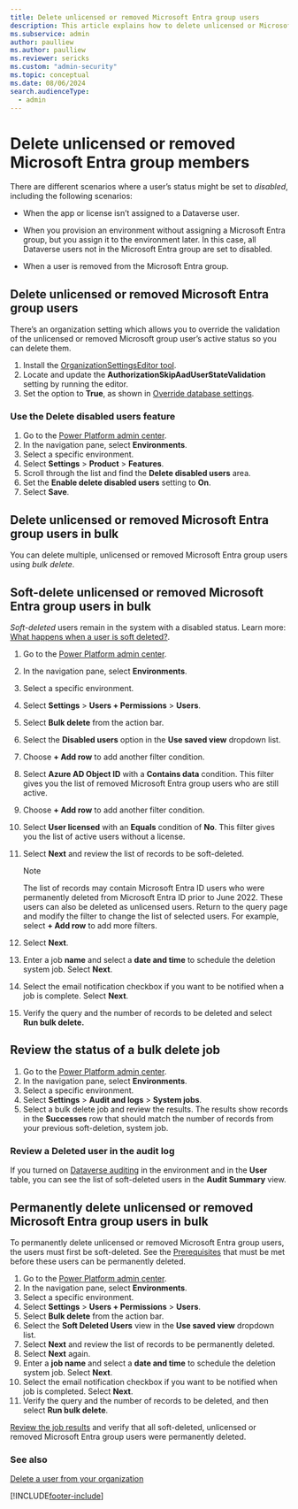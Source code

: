 ```yaml
---
title: Delete unlicensed or removed Microsoft Entra group users 
description: This article explains how to delete unlicensed or Microsoft Entra group users who are no longer in the group from an environment in Microsoft Power Platform admin center.
ms.subservice: admin
author: paulliew
ms.author: paulliew
ms.reviewer: sericks
ms.custom: "admin-security"
ms.topic: conceptual
ms.date: 08/06/2024
search.audienceType: 
  - admin
---
```


# Delete unlicensed or removed Microsoft Entra group members 

There are different scenarios where a user’s status might be set to _disabled_, including the following scenarios:

-	When the app or license isn’t assigned to a Dataverse user. 

-	When you provision an environment without assigning a Microsoft Entra group, but you assign it to the environment later. In this case, all Dataverse users not in the Microsoft Entra group are set to disabled. 

-	When a user is removed from the Microsoft Entra group.


## Delete unlicensed or removed Microsoft Entra group users
There’s an organization setting which allows you to override the validation of the unlicensed or removed Microsoft group user’s active status so you can delete them.

1.	Install the [OrganizationSettingsEditor tool](environment-database-settings.md#install-the-organizationsettingseditor-tool).
1.	Locate and update the **AuthorizationSkipAadUserStateValidation** setting by running the editor.
1.	Set the option to **True**, as shown in [Override database settings](environment-database-settings.md#override-database-settings).

### Use the Delete disabled users feature

1.	Go to the [Power Platform admin center](https://admin.powerplatform.microsoft.com/).
1.	In the navigation pane, select **Environments**.
1.	Select a specific environment.
1.	Select **Settings** > **Product** > **Features**.
1.	Scroll through the list and find the **Delete disabled users** area.
1.	Set the **Enable delete disabled users** setting to **On**.
1.	Select **Save**.

## Delete unlicensed or removed Microsoft Entra group users in bulk
You can delete multiple, unlicensed or removed Microsoft Entra group users using _bulk delete_.

## Soft-delete unlicensed or removed Microsoft Entra group users in bulk
_Soft-deleted_ users remain in the system with a disabled status. Learn more: [What happens when a user is soft deleted?](delete-users.md#what-happens-when-a-user-is-soft-deleted).

1.	Go to the [Power Platform admin center](https://admin.powerplatform.microsoft.com/).
1.	In the navigation pane, select **Environments**.
1.	Select a specific environment.
1.	Select **Settings** > **Users + Permissions** > **Users**.
1.	Select **Bulk delete** from the action bar. 
1.	Select the **Disabled users** option in the **Use saved view** dropdown list.
1.	Choose **+ Add row** to add another filter condition.
1.	Select **Azure AD Object ID** with a **Contains data** condition. This filter gives you the list of removed Microsoft Entra group users who are still active.
1.	Choose **+ Add row** to add another filter condition.
1.	Select **User licensed** with an **Equals** condition of **No**. This filter gives you the list of active users without a license. 
1.	Select **Next** and review the list of records to be soft-deleted.

    > [!Note]
    > The list of records may contain Microsoft Entra ID users who were permanently deleted from Microsoft Entra ID prior to June 2022. These users can also be deleted as unlicensed users. 
    Return to the query page and modify the filter to change the list of selected users. For example, select **+ Add row** to add more filters.
    
1.	Select **Next**.
1.	Enter a job **name** and select a **date and time** to schedule the deletion system job. Select **Next**.
1.	Select the email notification checkbox if you want to be notified when a job is complete. Select **Next**.
1.	Verify the query and the number of records to be deleted and select **Run bulk delete.**

## Review the status of a bulk delete job

1.	Go to the [Power Platform admin center](https://admin.powerplatform.microsoft.com/).
1.	In the navigation pane, select **Environments**.
1.	Select a specific environment.
1.	Select **Settings** > **Audit and logs** > **System jobs**.
1.	Select a bulk delete job and review the results. The results show records in the **Successes** row that should match the number of records from your previous soft-deletion, system job.

### Review a Deleted user in the audit log

If you turned on [Dataverse auditing](manage-dataverse-auditing.md) in the environment and in the **User** table, you can see the list of soft-deleted users in the **Audit Summary** view. 

## Permanently delete unlicensed or removed Microsoft Entra group users in bulk
To permanently delete unlicensed or removed Microsoft Entra group users, the users must first be soft-deleted. See the [Prerequisites](delete-users.md#prerequisites) that must be met before these users can be permanently deleted.

1.	Go to the [Power Platform admin center](https://admin.powerplatform.microsoft.com/).
1.	In the navigation pane, select **Environments**.
1.	Select a specific environment.
1.	Select **Settings** > **Users + Permissions** > **Users**.
1.	Select **Bulk delete** from the action bar. 
1.	Select the **Soft Deleted Users** view in the **Use saved view** dropdown list.
1.	Select **Next** and review the list of records to be permanently deleted.
1.	Select **Next** again.
1.	Enter a **job name** and select a **date and time** to schedule the deletion system job. Select **Next**.
1.	Select the email notification checkbox if you want to be notified when job is completed. Select **Next**.
1.	Verify the query and the number of records to be deleted, and then select **Run bulk delete**.

[Review the job results](delete-stub-users.md#review-the-status-of-bulk-delete-job ) and verify that all soft-deleted, unlicensed or removed Microsoft Entra group users were permanently deleted.

### See also

[Delete a user from your organization](/microsoft-365/admin/add-users/delete-a-user?view=o365-worldwide&preserve-view=true) <br />

[!INCLUDE[footer-include](../includes/footer-banner.md)]
